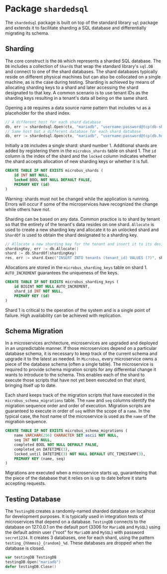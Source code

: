 # Package `shardedsql`

The `shardedsql` package is built on top of the standard library `sql` package and extends it to facilitate sharding a SQL database and differentially migrating its schema.

## Sharding

The core construct is the `DB` which represents a sharded SQL database. The `DB` includes a collection of `Shard`s that wrap the standard library's `sql.DB` and connect to one of the shard databases. The shard databases typically reside on different physical machines but can also be collocated on a single machine, as is the case during testing. Sharding is achieved by means of allocating sharding keys to a shard and later accessing the shard designated to that key. A common scenario is to use tenant IDs as the sharding keys resulting in a tenant's data all being on the same shard.

Opening a `DB` requires a data source name pattern that includes `%d` as a placeholder for the shard index. 

```go
// A different host for each shard database
db, err := shardedsql.Open(ctx, "mariadb", "username:password@tcp(db-shard%d.host:3306)/db")
// Same host but a different database for each shard database
db, err := shardedsql.Open(ctx, "mariadb", "username:password@tcp(db.host:3306)/db%d")
```

Initially a `DB` includes a single shard: shard number 1. Additional shards are added by registering them in the `microbus_shards` table on shard 1. The `id` column is the index of the shard and the `locked` column indicates whether the shard accepts allocation of new sharding keys or whether it is full.

```sql
CREATE TABLE IF NOT EXISTS microbus_shards (
	id INT NOT NULL,
	locked BOOL NOT NULL DEFAULT FALSE,
	PRIMARY KEY (id)
)
```

Warning: shards must not be changed while the application is running. Errors will occur if some of the microservices have recognized the change while others have not.

Sharding can be based on any data. Common practice is to shard by tenant so that the entirety of the tenant's data resides on one shard. `Allocate` is used to create a new sharding key and allocate it to an unlocked shard and `ShardOf` is used to obtain the shard designated to a sharding key.

```go
// Allocate a new sharding key for the tenant and insert it to its designated shard
shardingKey, err := db.Allocate()
shard := db.ShardOf(shardingKey)
res, err := shard.Exec("INSERT INTO tenants (tenant_id) VALUES (?)", shardingKey)
```

Allocations are stored in the `microbus_sharding_keys` table on shard 1. `AUTO_INCREMENT` guarantees the uniqueness of the keys.

```sql
CREATE TABLE IF NOT EXISTS microbus_sharding_keys (
	id BIGINT NOT NULL AUTO_INCREMENT,
	shard_id INT NOT NULL,
	PRIMARY KEY (id)
)
```

Shard 1 is critical to the operation of the system and is a single point of failure. High availability can be achieved with replication.

## Schema Migration

In a microservices architecture, microservices are upgraded and deployed in an unpredictable manner. If those microservices depend on a particular database schema, it is necessary to keep track of the current schema and upgrade it to the latest as needed. In `Microbus`, every microservice owns a piece of the database schema (often a single table). The microservice is required to provide schema migration scripts for any differential change it wants to introduce to the schema. This enables each of the shard to execute those scripts that have not yet been executed on that shard, bringing itself up to date.

Each shard keeps track of the migration scripts that have executed in the `microbus_schema_migrations` table. The `name` and `seq` columns identify the migration sequence order and order of execution. Migration scripts are guaranteed to execute in order of `seq` within the scope of a `name`. In the typical case, the host name of the microservice is used as the `name` of the migration sequence.

```sql
CREATE TABLE IF NOT EXISTS microbus_schema_migrations (
	name VARCHAR(256) CHARACTER SET ascii NOT NULL,
	seq INT NOT NULL,
	completed BOOL NOT NULL DEFAULT FALSE,
	completed_on DATETIME(3),
	locked_until DATETIME(3) NOT NULL DEFAULT UTC_TIMESTAMP(3),
	PRIMARY KEY (name, seq)
)
```

Migrations are executed when a microservice starts up, guaranteeing that the piece of the database that it relies on is up to date before it starts accepting requests.

## Testing Database

The `TestingDB` creates a randomly-named sharded database on localhost for development purposes. It is typically used in integration tests of microservices that depend on a database. `TestingDB` connects to the database on 127.0.0.1 on the default port (3306 for `MariaDB` and `MySQL`) using the default admin user ("root" for `MariaDB` and `MySQL`) with password `secret1234`. It creates 3 databases, one for each shard, using the pattern `testing_{hhmmss}_{random}_%d`. These databases are dropped when the database is closed.

```go
var testingDB TestingDB
testingDB.Open("mariadb")
defer testingDB.Close()
```
